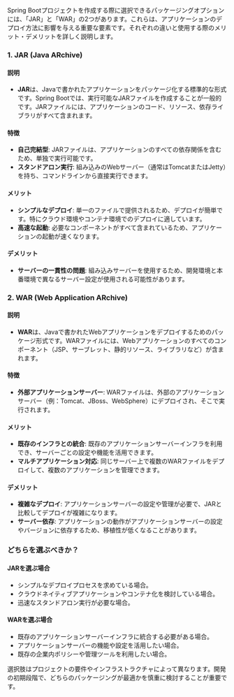 Spring Bootプロジェクトを作成する際に選択できるパッケージングオプションには、「JAR」と「WAR」の2つがあります。これらは、アプリケーションのデプロイ方法に影響を与える重要な要素です。それぞれの違いと使用する際のメリット・デメリットを詳しく説明します。

### 1. **JAR (Java ARchive)**

#### 説明
- **JAR**は、Javaで書かれたアプリケーションをパッケージ化する標準的な形式です。Spring Bootでは、実行可能なJARファイルを作成することが一般的です。JARファイルには、アプリケーションのコード、リソース、依存ライブラリがすべて含まれます。

#### 特徴
- **自己完結型**: JARファイルは、アプリケーションのすべての依存関係を含むため、単独で実行可能です。
- **スタンドアロン実行**: 組み込みのWebサーバー（通常はTomcatまたはJetty）を持ち、コマンドラインから直接実行できます。

#### メリット
- **シンプルなデプロイ**: 単一のファイルで提供されるため、デプロイが簡単です。特にクラウド環境やコンテナ環境でのデプロイに適しています。
- **高速な起動**: 必要なコンポーネントがすべて含まれているため、アプリケーションの起動が速くなります。

#### デメリット
- **サーバーの一貫性の問題**: 組み込みサーバーを使用するため、開発環境と本番環境で異なるサーバー設定が使用される可能性があります。

### 2. **WAR (Web Application ARchive)**

#### 説明
- **WAR**は、Javaで書かれたWebアプリケーションをデプロイするためのパッケージ形式です。WARファイルには、Webアプリケーションのすべてのコンポーネント（JSP、サーブレット、静的リソース、ライブラリなど）が含まれます。

#### 特徴
- **外部アプリケーションサーバー**: WARファイルは、外部のアプリケーションサーバー（例：Tomcat、JBoss、WebSphere）にデプロイされ、そこで実行されます。

#### メリット
- **既存のインフラとの統合**: 既存のアプリケーションサーバーインフラを利用でき、サーバーごとの設定や機能を活用できます。
- **マルチアプリケーション対応**: 同じサーバー上で複数のWARファイルをデプロイして、複数のアプリケーションを管理できます。

#### デメリット
- **複雑なデプロイ**: アプリケーションサーバーの設定や管理が必要で、JARと比較してデプロイが複雑になります。
- **サーバー依存**: アプリケーションの動作がアプリケーションサーバーの設定やバージョンに依存するため、移植性が低くなることがあります。

### どちらを選ぶべきか？

#### JARを選ぶ場合
- シンプルなデプロイプロセスを求めている場合。
- クラウドネイティブアプリケーションやコンテナ化を検討している場合。
- 迅速なスタンドアロン実行が必要な場合。

#### WARを選ぶ場合
- 既存のアプリケーションサーバーインフラに統合する必要がある場合。
- アプリケーションサーバーの機能や設定を活用したい場合。
- 既存の企業内ポリシーや管理ツールを利用したい場合。

選択肢はプロジェクトの要件やインフラストラクチャによって異なります。開発の初期段階で、どちらのパッケージングが最適かを慎重に検討することが重要です。
